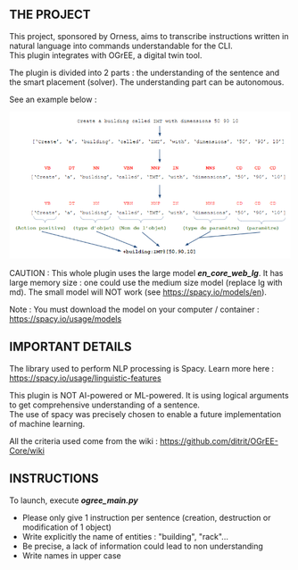 ## THE PROJECT

This project, sponsored by Orness, aims to transcribe instructions written in natural language into commands understandable for the CLI.  
This plugin integrates with OGrEE, a digital twin tool.

The plugin is divided into 2 parts : the understanding of the sentence and the smart placement (solver). The understanding part can be autonomous.

See an example below :

![NLP Processing example](demo/nlp_process.png)

CAUTION : This whole plugin uses the large model __*en_core_web_lg*__. It has large memory size : one could use the medium size model (replace lg with md). The small model will NOT work (see https://spacy.io/models/en).

Note : You must download the model on your computer / container : https://spacy.io/usage/models

## IMPORTANT DETAILS

The library used to perform NLP processing is Spacy. Learn more here : https://spacy.io/usage/linguistic-features

This plugin is NOT AI-powered or ML-powered. It is using logical arguments to get comprehensive understanding of a sentence.  
The use of spacy was precisely chosen to enable a future implementation of machine learning.

All the criteria used come from the wiki : https://github.com/ditrit/OGrEE-Core/wiki

## INSTRUCTIONS

To launch, execute __*ogree_main.py*__

- Please only give 1 instruction per sentence (creation, destruction or modification of 1 object)
- Write explicitly the name of entities : "building", "rack"...
- Be precise, a lack of information could lead to non understanding
- Write names in upper case
